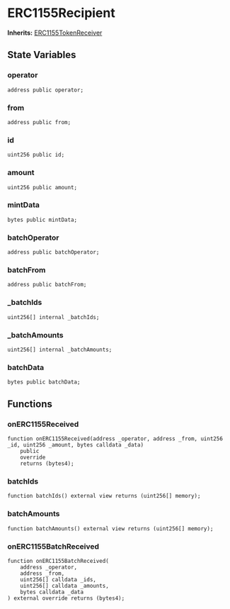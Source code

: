 # ERC1155Recipient
**Inherits:**
[ERC1155TokenReceiver](/lib/solady/test/utils/mocks/MockERC1271Wallet.sol/abstract.ERC1155TokenReceiver.md)


## State Variables
### operator

```solidity
address public operator;
```


### from

```solidity
address public from;
```


### id

```solidity
uint256 public id;
```


### amount

```solidity
uint256 public amount;
```


### mintData

```solidity
bytes public mintData;
```


### batchOperator

```solidity
address public batchOperator;
```


### batchFrom

```solidity
address public batchFrom;
```


### _batchIds

```solidity
uint256[] internal _batchIds;
```


### _batchAmounts

```solidity
uint256[] internal _batchAmounts;
```


### batchData

```solidity
bytes public batchData;
```


## Functions
### onERC1155Received


```solidity
function onERC1155Received(address _operator, address _from, uint256 _id, uint256 _amount, bytes calldata _data)
    public
    override
    returns (bytes4);
```

### batchIds


```solidity
function batchIds() external view returns (uint256[] memory);
```

### batchAmounts


```solidity
function batchAmounts() external view returns (uint256[] memory);
```

### onERC1155BatchReceived


```solidity
function onERC1155BatchReceived(
    address _operator,
    address _from,
    uint256[] calldata _ids,
    uint256[] calldata _amounts,
    bytes calldata _data
) external override returns (bytes4);
```

